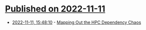 # [Published on 2022-11-11](index.md)

* [2022-11-11, 15:48:10](https://news.ycombinator.com/item?id=33562265) - [Mapping Out the HPC Dependency Chaos](https://arxiv.org/abs/2211.05118)
